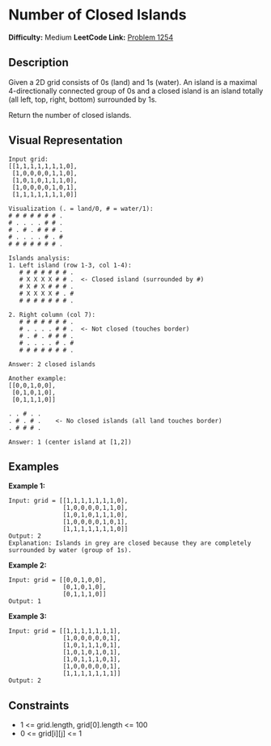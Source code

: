 # Number of Closed Islands

**Difficulty:** Medium
**LeetCode Link:** [Problem 1254](https://leetcode.com/problems/number-of-closed-islands/)

## Description
Given a 2D grid consists of 0s (land) and 1s (water). An island is a maximal 4-directionally connected group of 0s and a closed island is an island totally (all left, top, right, bottom) surrounded by 1s.

Return the number of closed islands.

## Visual Representation

```
Input grid:
[[1,1,1,1,1,1,1,0],
 [1,0,0,0,0,1,1,0],
 [1,0,1,0,1,1,1,0],
 [1,0,0,0,0,1,0,1],
 [1,1,1,1,1,1,1,0]]

Visualization (. = land/0, # = water/1):
# # # # # # # .
# . . . . # # .
# . # . # # # .
# . . . . # . #
# # # # # # # .

Islands analysis:
1. Left island (row 1-3, col 1-4):
   # # # # # # # .
   # X X X X # # .  <- Closed island (surrounded by #)
   # X # X # # # .
   # X X X X # . #
   # # # # # # # .

2. Right column (col 7):
   # # # # # # # .
   # . . . . # # .  <- Not closed (touches border)
   # . # . # # # .
   # . . . . # . #
   # # # # # # # .

Answer: 2 closed islands

Another example:
[[0,0,1,0,0],
 [0,1,0,1,0],
 [0,1,1,1,0]]

. . # . .
. # . # .    <- No closed islands (all land touches border)
. # # # .

Answer: 1 (center island at [1,2])
```

## Examples

**Example 1:**
```
Input: grid = [[1,1,1,1,1,1,1,0],
               [1,0,0,0,0,1,1,0],
               [1,0,1,0,1,1,1,0],
               [1,0,0,0,0,1,0,1],
               [1,1,1,1,1,1,1,0]]
Output: 2
Explanation: Islands in grey are closed because they are completely surrounded by water (group of 1s).
```

**Example 2:**
```
Input: grid = [[0,0,1,0,0],
               [0,1,0,1,0],
               [0,1,1,1,0]]
Output: 1
```

**Example 3:**
```
Input: grid = [[1,1,1,1,1,1,1],
               [1,0,0,0,0,0,1],
               [1,0,1,1,1,0,1],
               [1,0,1,0,1,0,1],
               [1,0,1,1,1,0,1],
               [1,0,0,0,0,0,1],
               [1,1,1,1,1,1,1]]
Output: 2
```

## Constraints
- 1 <= grid.length, grid[0].length <= 100
- 0 <= grid[i][j] <= 1
